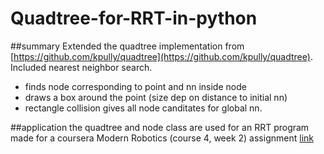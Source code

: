 # Quadtree-for-RRT-in-python

##summary
Extended the quadtree implementation from [https://github.com/kpully/quadtree](https://github.com/kpully/quadtree). Included nearest neighbor search.
- finds node corresponding to point and nn inside node
- draws a box around the point (size dep on distance to initial nn)
- rectangle collision gives all node canditates for global nn.

##application
the quadtree and node class are used for an RRT program made for a coursera Modern Robotics (course 4, week 2) assignment [link](https://www.coursera.org/specializations/modernrobotics)

